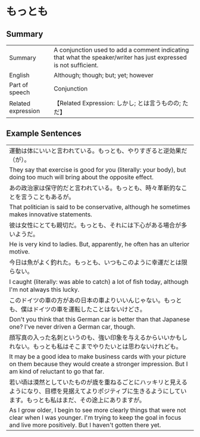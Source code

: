 # もっとも

## Summary

<table><tr>   <td>Summary</td>   <td>A conjunction used to add a comment indicating that what the speaker/writer has just expressed is not sufﬁcient.</td></tr><tr>   <td>English</td>   <td>Although; though; but; yet; however</td></tr><tr>   <td>Part of speech</td>   <td>Conjunction</td></tr><tr>   <td>Related expression</td>   <td>【Related Expression: しかし; とは言うものの; ただ】</td></tr></table>

## Example Sentences

<table><tr><td>運動は体にいいと言われている。もっとも、やりすぎると逆効果だ（が）。</td></tr><tr><td>They say that exercise is good for you (literally: your body), but doing too much will bring about the opposite effect.</td></tr><tr><td>あの政治家は保守的だと言われている。もっとも、時々革新的なことを言うこともあるが。</td></tr><tr><td>That politician is said to be conservative, although he sometimes makes innovative statements.</td></tr><tr><td>彼は女性にとても親切だ。もっとも、それには下心がある場合が多いようだ。</td></tr><tr><td>He is very kind to ladies. But, apparently, he often has an ulterior motive.</td></tr><tr><td>今日は魚がよく釣れた。もっとも、いつもこのように幸運だとは限らない。</td></tr><tr><td>I caught (literally: was able to catch) a lot of ﬁsh today, although I'm not always this lucky.</td></tr><tr><td>このドイツの車の方があの日本の車よりいいんじゃない。もっとも、僕はドイツの車を運転したことはないけどさ。</td></tr><tr><td>Don't you think that this German car is better than that Japanese one? I've never driven a German car, though.</td></tr><tr><td>顔写真の入った名刺というのも、強い印象を与えるからいいかもしれない。もっとも私はそこまでやりたいとは思わないけれども。</td></tr><tr><td>It may be a good idea to make business cards with your picture on them because they would create a stronger impression. But I am kind of reluctant to go that far.</td></tr><tr><td>若い頃は漠然としていたものが歳を重ねるごとにハッキリと見えるようになり、目標を見据えてよりポジティブに生きるようにしています。もっとも私はまだ、その途上にありますが。</td></tr><tr><td>As I grow older, I begin to see more clearly things that were not clear when I was younger. I'm trying to keep the goal in focus and live more positively. But I haven't gotten there yet.</td></tr></table>

